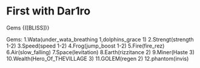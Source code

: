 # First with Dar1ro

Gems {([BLISS])}

Gems:
1.Wata(under_wata_breathing 1,dolphins_grace 1)
2.Strengt(strength 1-2)
3.Speed(speed 1-2)
4.Frog(jump_boost 1-2)
5.Fire(fire_rez)
6.Air(slow_falling)
7.Space(levitation)
8.Earth(rizzitance 2)
9.Miner(Haste 3)
10.Wealth(Hero_Of_THEVILLAGE 3)
11.GOLEM(regen 2)
12.phantom(invis)